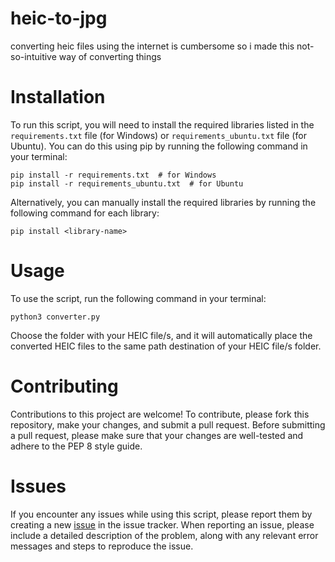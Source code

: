 # **heic-to-jpg**
converting heic files using the internet is cumbersome so i made this not-so-intuitive way of converting things

# **Installation**
To run this script, you will need to install the required libraries listed in the `requirements.txt` file (for Windows) or `requirements_ubuntu.txt` file (for Ubuntu). You can do this using pip by running the following command in your terminal:

```
pip install -r requirements.txt  # for Windows
pip install -r requirements_ubuntu.txt  # for Ubuntu
```

Alternatively, you can manually install the required libraries by running the following command for each library:

```
pip install <library-name>
```

# **Usage**
To use the script, run the following command in your terminal:

```
python3 converter.py
```
Choose the folder with your HEIC file/s, and it will automatically place the converted HEIC files to the same path destination of your HEIC file/s folder.

# **Contributing**
Contributions to this project are welcome! To contribute, please fork this repository, make your changes, and submit a pull request. Before submitting a pull request, please make sure that your changes are well-tested and adhere to the PEP 8 style guide.

# **Issues**
If you encounter any issues while using this script, please report them by creating a new [issue](https://github.com/louispawaon/heic-to-jpg/issues) in the issue tracker. When reporting an issue, please include a detailed description of the problem, along with any relevant error messages and steps to reproduce the issue.